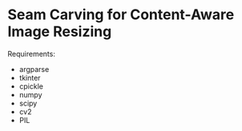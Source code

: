 # Seam Carving for Content-Aware Image Resizing

Requirements:
* argparse
* tkinter
* cpickle
* numpy
* scipy
* cv2
* PIL
